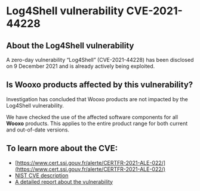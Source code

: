 # Log4Shell vulnerability CVE-2021-44228

## About the Log4Shell vulnerability

A zero-day vulnerability “Log4Shell” (CVE-2021-44228) has been disclosed on 9 December 2021 and is already actively being exploited.

## Is Wooxo products affected by this vulnerability?

Investigation has concluded that Wooxo products are not impacted by the Log4Shell vulnerability.

We have checked the use of the affected software components for all **Wooxo** products. This applies to the entire product range for both current and out-of-date versions.&#x20;

## To learn more about the CVE:

* ​[https://www.cert.ssi.gouv.fr/alerte/CERTFR-2021-ALE-022/](https://www.cert.ssi.gouv.fr/alerte/CERTFR-2021-ALE-022/)
* ​[NIST CVE description](https://nvd.nist.gov/vuln/detail/CVE-2021-44228)
* ​[A detailed report about the vulnerability](https://www.lunasec.io/docs/blog/log4j-zero-day/)

​
